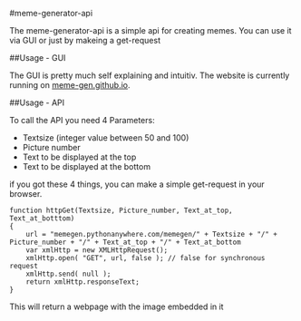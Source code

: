 #meme-generator-api

The meme-generator-api is a simple api for creating memes. You can use it via GUI or just by makeing a get-request


##Usage - GUI

The GUI is pretty much self explaining and intuitiv. The website is currently running on [meme-gen.github.io](https://meme-gen.github.io).

##Usage - API

To call the API you need 4 Parameters:
- Textsize (integer value between 50 and 100)
- Picture number
- Text to be displayed at the top
- Text to be displayed at the bottom
  
if you got these 4 things, you can make a simple get-request in your browser.

```
function httpGet(Textsize, Picture_number, Text_at_top, Text_at_botttom)
{   
    url = "memegen.pythonanywhere.com/memegen/" + Textsize + "/" + Picture_number + "/" + Text_at_top + "/" + Text_at_bottom
    var xmlHttp = new XMLHttpRequest();
    xmlHttp.open( "GET", url, false ); // false for synchronous request
    xmlHttp.send( null );
    return xmlHttp.responseText;
}
```

This will return a webpage with the image embedded in it
